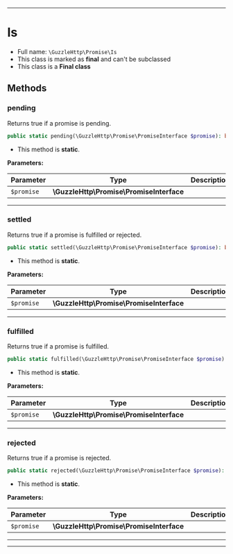 ***

# Is





* Full name: `\GuzzleHttp\Promise\Is`
* This class is marked as **final** and can't be subclassed
* This class is a **Final class**




## Methods


### pending

Returns true if a promise is pending.

```php
public static pending(\GuzzleHttp\Promise\PromiseInterface $promise): bool
```



* This method is **static**.




**Parameters:**

| Parameter | Type | Description |
|-----------|------|-------------|
| `$promise` | **\GuzzleHttp\Promise\PromiseInterface** |  |




***

### settled

Returns true if a promise is fulfilled or rejected.

```php
public static settled(\GuzzleHttp\Promise\PromiseInterface $promise): bool
```



* This method is **static**.




**Parameters:**

| Parameter | Type | Description |
|-----------|------|-------------|
| `$promise` | **\GuzzleHttp\Promise\PromiseInterface** |  |




***

### fulfilled

Returns true if a promise is fulfilled.

```php
public static fulfilled(\GuzzleHttp\Promise\PromiseInterface $promise): bool
```



* This method is **static**.




**Parameters:**

| Parameter | Type | Description |
|-----------|------|-------------|
| `$promise` | **\GuzzleHttp\Promise\PromiseInterface** |  |




***

### rejected

Returns true if a promise is rejected.

```php
public static rejected(\GuzzleHttp\Promise\PromiseInterface $promise): bool
```



* This method is **static**.




**Parameters:**

| Parameter | Type | Description |
|-----------|------|-------------|
| `$promise` | **\GuzzleHttp\Promise\PromiseInterface** |  |




***


***

